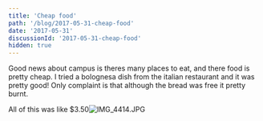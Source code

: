 ```yaml
---
title: 'Cheap food'
path: '/blog/2017-05-31-cheap-food'
date: '2017-05-31'
discussionId: '2017-05-31-cheap-food'
hidden: true
---
```


Good news about campus is theres many places to eat, and there food is pretty cheap. I tried a bolognesa dish from the italian restaurant and it was pretty good! Only complaint is that although the bread was free it pretty burnt.

All of this was like \$3.50![IMG_4414.JPG](https://mcquadeblog.files.wordpress.com/blog/2017/05/img_4414.jpg?w=3724)
